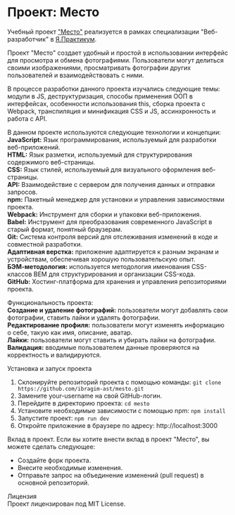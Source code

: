 # Проект: Место

Учебный проект ["Место"](https://ibragim-ast.github.io/mesto/) реализуется в рамках специализации "Веб-разработчик" в [Я.Практикум](https://practicum.yandex.ru/).

Проект "Место" создает удобный и простой в использовании интерфейс для просмотра и обмена фотографиями. Пользователи могут делиться своими изображениями, просматривать фотографии других пользователей и взаимодействовать с ними.

В процессе разработки данного проекта изучались следующие темы: модули в JS, деструктуризация, способы применения ООП в интерфейсах, особенности использования this, сборка проекта с Webpack, транспиляция и минификация CSS и JS, ассинхронность и работа с API.

В данном проекте используются следующие технологии и концепции:  
**JavaScript:** Язык программирования, используемый для разработки веб-приложений.  
**HTML:** Язык разметки, используемый для структурирования содержимого веб-страницы.  
**CSS:** Язык стилей, используемый для визуального оформления веб-страницы.  
**API:** Взаимодействие с сервером для получения данных и отправки запросов.  
**npm:** Пакетный менеджер для установки и управления зависимостями проекта.  
**Webpack:** Инструмент для сборки и упаковки веб-приложения.  
**Babel:** Инструмент для преобразования современного JavaScript в старый формат, понятный браузерам.  
**Git:** Система контроля версий для отслеживания изменений в коде и совместной разработки.  
**Адаптивная верстка:** приложение адаптируется к разным экранам и устройствам, обеспечивая хорошую пользовательскую опыт.  
**БЭМ-методология:** используется методология именования CSS-классов BEM для структурирования и организации CSS-кода.  
**GitHub:** Хостинг-платформа для хранения и управления репозиториями проекта.

Функциональность проекта:  
**Создание и удаление фотографий:** пользователи могут добавлять свои фотографии, ставить лайки и удалять фотографии.  
**Редактирование профиля:** пользователи могут изменять информацию о себе, такую как имя, описание, аватар.  
**Лайки:** пользователи могут ставить и убирать лайки на фотографии. 
**Валидация:** вводимые пользователем данные проверяются на корректность и валидируются.

Установка и запуск проекта
1. Склонируйте репозиторий проекта с помощью команды: `git clone https://github.com/ibragim-ast/mesto.git`
2. Замените your-username на свой GitHub-логин.
3. Перейдите в директорию проекта: `cd mesto`
4. Установите необходимые зависимости с помощью npm: `npm install`
5. Запустите проект: `npm run dev`
6. Откройте приложение в браузере по адресу: http://localhost:3000

Вклад в проект.
Если вы хотите внести вклад в проект "Место", вы можете сделать следующее:
* Создайте форк проекта.
* Внесите необходимые изменения.
* Отправьте запрос на объединение изменений (pull request) в основной репозиторий.

Лицензия  
Проект лицензирован под MIT License.


